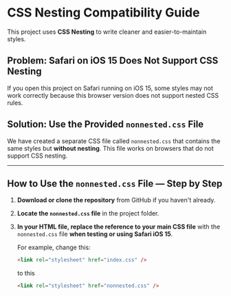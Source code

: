 # CSS Nesting Compatibility Guide

This project uses **CSS Nesting** to write cleaner and easier-to-maintain styles.

## Problem: Safari on iOS 15 Does Not Support CSS Nesting

If you open this project on Safari running on iOS 15, some styles may not work correctly because this browser version does not support nested CSS rules.

## Solution: Use the Provided `nonnested.css` File

We have created a separate CSS file called `nonnested.css` that contains the same styles but **without nesting**. This file works on browsers that do not support CSS nesting.

---

## How to Use the `nonnested.css` File — Step by Step

1. **Download or clone the repository** from GitHub if you haven't already.

2. **Locate the `nonnested.css` file** in the project folder.

3. **In your HTML file, replace the reference to your main CSS file** with the `nonnested.css` file **when testing or using Safari iOS 15**.

   For example, change this:

   ```html
   <link rel="stylesheet" href="index.css" />
   ```

   to this

   ```html
   <link rel="stylesheet" href="nonnested.css" />
   ```
